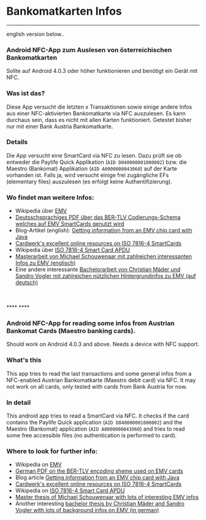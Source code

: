 # Bankomatkarten Infos
***
english version below..

### Android NFC-App zum Auslesen von österreichischen Bankomatkarten 

Sollte auf Android 4.0.3 oder höher funktionieren und benötigt ein Gerät mit NFC. 


### Was ist das? ##

Diese App versucht die letzten x Transaktionen sowie einige andere Infos aus einer NFC-aktivierten Bankomatkarte via NFC auszulesen. Es kann durchaus sein, dass es nicht mit allen Karten funktioniert. Getestet bisher nur mit einer Bank Austria Bankomatkarte.


### Details

Die App versucht eine SmartCard via NFC zu lesen. Dazu prüft sie ob entweder die Paylife Quick Applikation (`AID D040000001000002`) bzw. die Maestro (Bankomat) Applikation (`AID A0000000043060`) auf der Karte vorhanden ist. Falls ja, wird versucht einige frei zugängliche EFs (elementary files) auszulesen (es erfolgt keine Authentifizierung).

### Wo findet man weitere Infos:

- Wikipedia über [EMV](https://en.wikipedia.org/wiki/EMV)
- [Deutsschsprachiges PDF über das BER-TLV Codierungs-Schema welches auf EMV SmartCards genutzt wird](http://koepferl.eu/publikationen/TLV.pdf)
- Blog-Artikel (english): [Getting information from an EMV chip card with Java](http://blog.saush.com/2006/09/08/getting-information-from-an-emv-chip-card/)
- [Cardwerk's excellent online resources on ISO 7816-4 SmartCards](http://www.cardwerk.com/smartcards/smartcard_standard_ISO7816-4_6_basic_interindustry_commands.aspx)
- Wikipedia über [ISO 7816-4 Smart Card APDU](https://en.wikipedia.org/wiki/Smart_card_application_protocol_data_unit)
- [Masterarbeit von Michael Schouwenaar mit zahlreichen interessanten Infos zu EMV (englisch)](http://www.ru.nl/publish/pages/578936/emv-cards_and_internet_banking_-_michael_schouwenaar.pdf) 
- Eine andere interessante [Bachelorarbeit von Christian Mäder und Sandro Vogler mit zahlreichen nützlichen Hintergrundinfos zu EMV (auf deutsch)](http://eprints.hsr.ch/309/1/Bachelor_Thesis_Maeder_Vogler.pdf)


<br>
<br>
****
****
<br>


### Android NFC-App for reading some infos from Austrian Bankomat Cards (Maestro banking cards). 

Should work on Android 4.0.3 and above.
Needs a device with NFC support. 


### What's this ##

This app tries to read the last transactions and some general infos from a NFC-enabled Austrian Bankomatkarte (Maestro debit card) via NFC. It may not work on all cards, only tested with cards from Bank Austria for now.

### In detail

This android app tries to read a SmartCard via NFC. It checks if the card contains the Paylife Quick application (`AID D040000001000002`) and the Maestro (Bankomat) application (`AID A0000000043060`) and tries to read some free accessible files (no authentication is performed to card).


### Where to look for further info:

- Wikipedia on [EMV](https://en.wikipedia.org/wiki/EMV)
- [German PDF on the BER-TLV encoding sheme used on EMV cards](http://koepferl.eu/publikationen/TLV.pdf)
- Blog article [Getting information from an EMV chip card with Java](http://blog.saush.com/2006/09/08/getting-information-from-an-emv-chip-card/)
- [Cardwerk's excellent online resources on ISO 7816-4 SmartCards](http://www.cardwerk.com/smartcards/smartcard_standard_ISO7816-4_6_basic_interindustry_commands.aspx)
- Wikipedia on [ISO 7816-4 Smart Card APDU](https://en.wikipedia.org/wiki/Smart_card_application_protocol_data_unit)
- [Master thesis of Michael Schouwenaar with lots of interesting EMV infos](http://www.ru.nl/publish/pages/578936/emv-cards_and_internet_banking_-_michael_schouwenaar.pdf) 
- Another interesting [bachelor thesis by Christian Mäder and Sandro	Vogler with lots of background infos on EMV (in german)](http://eprints.hsr.ch/309/1/Bachelor_Thesis_Maeder_Vogler.pdf)


